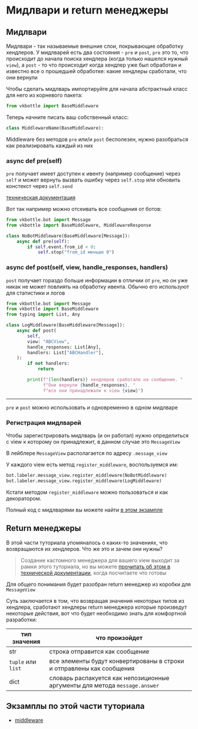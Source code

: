 # Мидлвари и return менеджеры

## Мидлвари

Мидлвари - так называемые внешние слои, покрывающие обработку хендлеров. У мидлварей есть два состояния - `pre` и `post`, `pre` это то, что происходит до начала поиска хендлера (когда только нашелся нужный `view`), а `post` - то что происходит когда хендлер уже был обработан и известно все о прошедшей обработке: какие хендлеры сработали, что они вернули

Чтобы сделать мидлварь импортируйте для начала абстрактный класс для него из корневого пакета:

```python
from vkbottle import BaseMiddleware
```

Теперь начните писать ваш собственный класс:

```python
class MiddlewareName(BaseMiddleware):
```

Middleware без методов `pre` или/и `post` бесполезен, нужно разобраться как реализировать каждый из них

### async def pre(self)

`pre` получает имеет доступен к ивенту (например сообщение) через `self` и может вернуть вызвать ошибку через `self.stop` или обновить констекст через `self.send`

[техническая документация](/docs/high-level/handling/middleware.md)

Вот так например можно отсеивать все сообщения от ботов:

```python
from vkbottle.bot import Message
from vkbottle import BaseMiddleware, MiddlewareResponse

class NoBotMiddleware(BaseMiddleware[Message]):
    async def pre(self):
        if self.event.from_id < 0:
            self.stop("from_id меньше 0")
```

### async def post(self, view, handle_responses, handlers)

`post` получает гораздо больше информации в отличии от `pre`, но он уже никак не может повлиять на обработку ивента. Обычно его используют для статистики и логов

```python
from vkbottle.bot import Message
from vkbottle import BaseMiddleware
from typing import List, Any

class LogMiddleware(BaseMiddleware[Message]):
    async def post(
        self,
        view: "ABCView",
        handle_responses: List[Any],
        handlers: List["ABCHandler"],
    ):
        if not handlers:
            return

        print(f"{len(handlers)} хендлеров сработало на сообщение. "
              f"Они вернули {handle_responses}, "
              f"все они принадлежали к view {view}")
```

---

`pre` и `post` можно использовать и одновременно в одном мидлваре

### Регистрация мидлварей

Чтобы зарегистрировать мидлварь (и он работал) нужно определиться с view к которому он принадлежит, в данном случае это `MessageView`

В лейблере `MessageView` располагается по адресу `.message_view`

У каждого view есть метод `register_middleware`, воспользуемся им:

```python
bot.labeler.message_view.register_middleware(NoBotMiddleware)
bot.labeler.message_view.register_middleware(LogMiddleware)
```

Кстати методом `register_middleware` можно пользоваться и как декоратором.

Полный код с мидлварями вы можете найти [в этом экзампле](https://github.com/vkbottle/vkbottle/tree/master/examples/high-level/middleware_example.py)

## Return менеджеры

В этой части туториала упомяналось о каких-то значениях, что возвращаются их хендлеров. Что же это и зачем они нужны?

> Создание кастомного менеджера для вашего view выходит за рамки этого туториала, но вы можете [прочитать об этом в технической документации](/docs/high-level/handling/view.md), когда посчитаете что готовы

Для общего понимания будет разобран return менеджер из коробки для `MessageView`

Суть заключается в том, что возвращая значения некоторых типов из хендлера, сработают хендлеры return менеджера которые произведут некоторые действия, вот что будет необходимо знать для комфортной разработки:

тип значения | что произойдет
--- | ---
str | строка отправится как сообщение
`tuple` или `list` | все элементы будут конвертированы в строки и отправлены как сообщения
dict | словарь распакуется как непозиционные аргументы для метода `message.answer`

## Экзамплы по этой части туториала

* [middleware](https://github.com/vkbottle/vkbottle/tree/master/examples/high-level/middleware_example.py)
